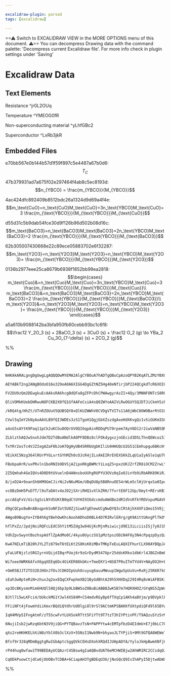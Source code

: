 ```yaml
---

excalidraw-plugin: parsed
tags: [excalidraw]

---
```

==⚠  Switch to EXCALIDRAW VIEW in the MORE OPTIONS menu of this document. ⚠== You can decompress Drawing data with the command palette: 'Decompress current Excalidraw file'. For more info check in plugin settings under 'Saving'


# Excalidraw Data

## Text Elements
Resistance ^jr0L2OUq

Temperature ^YMEOG0fR

Non-superconducting material ^yLhfGBc2

Superconductor ^LxRb3jkR

## Embedded Files
e70bb567e0b144b57d1f59f897c5e4487a67b0d6: $$T_C$$

47b379931ad7a675f02e297464f4ab8c5ec8193d: $$n_{YBCO} = \frac{m_{YBCO}}{M_{YBCO}}$$

4ac424dfc892409b8512bdc26a1324d9d69a4f4e: $$m_\text{CuO}=n_\text{CuO}M_\text{CuO}=3n_\text{YBCO}M_\text{CuO}=3 \frac{m_{\text{YBCO}}}{M_{\text{YBCO}}}M_{\text{CuO}}$$

d55d31c5b9dab54fce30d9f126b96d502b08d16c: $$m_\text{BaCO3}=n_\text{BaCO3}M_\text{BaCO3}=2n_\text{YBCO}M_\text{BaCO3}=2
 \frac{m_{\text{YBCO}}}{M_{\text{YBCO}}}M_{\text{BaCO3}}$$

62b305007430668e22c89ece05883702e6f32287: $$m_\text{Y2O3}=n_\text{Y2O3}M_\text{Y2O3}=n_\text{YBCO}M_\text{Y2O3}=
 \frac{m_{\text{YBCO}}}{M_{\text{YBCO}}}M_{\text{Y2O3}}$$

0136b2977eee25ca8679b6938f1852bb99ea2818: $$\begin{cases}
m_\text{Cuo}&=n_\text{Cuo}M_\text{Cuo}=3n_\text{YBCO}M_\text{Cuo}=3
 \frac{m_{\text{YBCO}}}{M_{\text{YBCO}}}M_{\text{Cuo}}\\
m_\text{BaCO3}&=n_\text{BaCO3}M_\text{BaCO3}=2n_\text{YBCO}M_\text{BaCO3}=2
 \frac{m_{\text{YBCO}}}{M_{\text{YBCO}}}M_{\text{BaCO3}}\\
m_\text{Y2O3}&=n_\text{Y2O3}M_\text{Y2O3}=n_\text{YBCO}M_\text{Y2O3}=
 \frac{m_{\text{YBCO}}}{M_{\text{YBCO}}}M_{\text{Y2O3}}
\end{cases}$$

a5a610b9088142ba3bfa950fb60cebb93bc1c6f8: $$\frac12 Y_2O_3 (s) + 2BaCO_3 (s) + 3CuO (s) + \frac12 O_2 (g) \to YBa_2 Cu_3O_{7-\delta} (s) + 2CO_2 (g)$$

%%
## Drawing
```compressed-json
N4KAkARALgngDgUwgLgAQQQDwMYEMA2AlgCYBOuA7hADTgQBuCpAzoQPYB2KqATLZMzYBXUtiRoIACyhQ4zZAHoFAc0JRJQgEYA6bGwC2CgF7N6hbEcK4OCtptbErHALRY8RMpWdx8Q1TdIEfARcZgRmBShcZQUebQB2bR4aOiCEfQQOKGZuAG1wMFAwYogSbggACWcAVnZcAHVCAC0AETgAFnplAGsAOQBpOAApZ3oU4shYRHLcUlI2Kn4SzG5n

AEYABkT2ng2ANgBOdoO16o329oAOA6XIGG4DgGZtNZ5Hg4OeNfirjbP224QCgkdTcR6XOI8PbVA7VeKvNaIq7xQGSBCEZTSbhrbQbcHxa6XeLw6rVR7VN6A6zKYLcDaA5hQebdBAAYTY+DYpHKAGI1gh+fzxiVNLhsN1lPMhBxiOzOdyJEzrMw4LNMlBhZAAGaEfD4ADKsFpEkEHk1EEZzIQjWIoLQAIKAiZbBZhpgxvQprKgKlmI44RyaHpjogb

FV2DU9zQm2DEwgkuEcAAksRA6hcgBdQFa8gZFPcDhCPWAwgyrAzZI+4Qy/3MNNFONTcS8R0AXwZCAQxGxJx4Bz20MegMYLHYXGjjxRIZHrE4vU4YmxA4Ol1Ob2qJeYLTSUC73C1BDCgM01eIAFFghksmnM4ChHBiLhd93o/FJzx2t8vp81oCiBxugLIt8D/NhxT3NAD3wI8QzgNhS2yPJHTAfIJmKWM0I2ZCs2Q1C0PBSFoVheEviRIlbmKHE8SJ

QliVOMkKUebDHRwuN8FCKB2X0fQ1GfAAFeCsiA4sQ0ZWYoAAIVLRwOGUYSQJDTJiCkmVSzktBCxEuMxNIKAAEE5gWNFcBfVBNIUuMlIM+YKGM0yIFmGzzSCE8KAg1AoLCAp2wKBtIDKCQACtSA2AAZHgAHkAFUAEdzSbcpd0wDVARWNB1kudptEuDYiUneIDg2PF2j2QEo1QdYP20Y4fiOD8tiKy4hxDYFbUkB4Dmy14NxDNEMSxNBKRDakPSy+I

/kRQ4tg/HhZt/UTnRZOUuV5QUBSQY8xQlKUZWWhV0CVDgVTVITs11A0jWbC0OW9BarRtO1UAdbTFoQN0PWus0qz8SRazTDDIDDMVI2xIrAQTe8UxvViShzXA81M8ySzLNL0FwR5zR24g/vkjt3OqPZHj2eICaa4cmFncdUBJ56ShnMd5w4Rdo2J94eEuap2inONCC3Hd3M8hBj1PC90nVaG7wfJ93O+d9PyaydqnmtjS0AjTgNA8DTMFwEko1CQA

CVwl5qImY2kNyAoAAVLB9fQI3WDEs3zS1TgoH1QgjGbXZszdgAxeHdXKvgQz1vSiGUKmIGCLUUunJgoHMAhw4xKOoDDc09CyXBSyYfN1a0kouQxUsCBt5Lygdk3rEXKkhHTquve4JkhCFkN/wQCp0UxO2cVObylj80p7IATQAWTPCKAHENi1A34vgK69fNVG1mJ7KKXaDZXgV94NhDuNys2Tq1kuPZNg5n5P235q41ax7EUhEm972HgerjPqe+4I

a4xG5sAYtK9Paq11pCk2uKCGu0OQrUVOQI6qpAinRDDqPU70rpem7AyV6D12r2iwVaNB5QMGY2EH6AMdJARAwjLAUGACIbJlTHkGG2pcwIHzmZDWIZpLlgkLgdoJDpTY3IQXCyJQwjuRKhSNY4JDjk1HJwJcys6YUwZguZs5IISfjJDcLhfNgjPn3IeNucYTyCNFleRCaBbwhnvI+Axr45an3BFsS4f5Va43bmBFk2sjG61tuUG2+hEDkCgCIc2c

ZLblzthAQJwSnxhJdm7D2TdBoANdlkAOPF8DBz8clFOkdygxzjnGEcid3D5LThnQEWcoi51IOwpGIZi7+DLv4iQsSmDxMCOaXA9c2CN2bC3YxJQO5d36r3F41QB6+S4fZIwFwWjtD9gADT9poDYQxlkIDYCPSQ9BSAAH0DgAEUF7TAkB3Fe3AdgvHPoTYiOU9irj+GVUG1RtDVGuGsJ4jxdjfKuICe+uDUAbFueSY4jxpG5RJl8DmqJu4DV4O8jY

TxYRr2osTc4VJZIegAZaF0bJoH7QgHyUB4SRRbUgbKIliU4HHUQcU2G51CEmhupgu6BKcHf3wQSllno2UCLIXWChTTwwg2jGDEM9CoZMOzKwhpnCeYoxmNUARNZhEcMLgITsplNhvEhY8T8cjKbcGhMa1RztoxKx+DCQq3MSi823PogWviQymJlOY8WsqbFS3sagWW8QZrnFJJsNxAEPFsS8S66CwzIBwQQjeXCyEwAA3QthCieEJjOFBWvcFTwo

VEikXC5Nzg364lRUrPYGLxrtGYhMZh0cOJcR4jILsAkEIRrEVEXSKkZLqU1aIyASle1qU7U6cS1kjIhERoqkoVlDK2WnfJaZxQh4BXQGeR4+ANgSSGGPfUZyrqEH0NEclkBUa7CSKcDmkLMprC5lsd+JQj6IlxJzSckioRPE+YCkEwL3hXsDUTdmH4Li00gJ/RFPBtgUn2NouimwCTYppP/HlS0aUSB5EVbDGxzSiggVjYBsDlQIPVC7Zll1yiSD

FBobpaHrR/uxPRvln1boRNIb9DVSjAZipoRKgBWMcYiLxqZS+pxzUKJZrfZR8iOCM2ZrwLY7RbWZWk5AWx0tdVvkDfLGFynNxOoQH6nWUqpQMIlm6kWl4vVWIbf+NWA7NbeMMTGs6wR2EYHGpoTQBN4gIA2Joe97QfPxGIGsLUMItTXHiNgaoCALhElwMTdZxA9jmmYO4ZsmawDcZyyxZGxAeFozS3K+GbCZ1asAfEtMEBECqVkpneYcBl3FB8qu

2Z5Qmhah4GeIQVs4D0D9tUVuelnD4ANnsboUUhgRUPYU3OVz0qIe0JinYb9iRbARK89KiRJqwg/JcCE3xCZPsgECsExxtDvC3m+TRh2CrwvGdiCkK2VyfM3kB9myHcX0aI+gPkBx4TYErG6ylhGMMHTpaRpBcYUEXXdOggV9GuV4I5a6SjrKvoWw40JkFlDeNH0lXGaVjDbOlYRmO0oyreHxDVUI4VaA/KTEXt/NsImHiKyC8SCTVNOYAPpnONR3

8/jxD2A+9oanSh6KM9GmCJirNi2vN6uMGm/UBqDU8p5B8RnuOE54rWLm5clHjUrqxSa0Ipooim9N5u0Ki5eG9wHRUiJPKt84Z4J2xcE0+IcEmSsbdoWyzl8aSQGpFQYjCYkaniiltBW/GE00IRv3JExNCzCULJuT1d3K7Mz41rz6dmPpIPlvid58lcRx71TLTxm5Njxt4rYvlcD4ov3ilRLbCD5A4Lj9k5scaElwA8TCD4azq12tgESuESHRFv1g

vcOBzDmH5PuD7T/l9uTaDAtv4oJO2jSXriRHQ1vXlkZRH/7fvrtE6F12Up/Omyt+RErsKB1iQLQKD12WTAZQzgABq7RlAWhtwrZApAp8BlliBeg5sLkFtUprk4g15c0Hl9hnlTsIBypPgVtzhz4a0ThT4dhf02phdQUrhZYc8+xvg8RHsv4rVQVX5ERg04R8pyRvtUM0dCV5ReR/MDU1g8MwdTw/toAocTpGVtQKMEciEkd2CUcnpmMMd+Usd2Mf

pccAEqFxV/UicSgScLNYd5UKtB0qdCtUYHI9I6dccmdoAWdBo2dRIdVsRfkYRDVxpuMGAVFJNUABwXCBc5MhdUkCRThnE0DHV+YfFXNLMzFrNTd0wG1VcZZtMPxvlp99gw0HNL9IBOQDdIJXU4wTdLF0xbcJhU1rca8Cj0IPl/l70SZ70nk3x943dPwPkzgxct5iYwMKQh9igg8x8p9IUlY2YiYCCS04QVslYlZNtMpZoOZq961a8Ld68VsJcxc/

d9gCQCpo8wBnABxqpnkSoNFZot5U8ZjSiwAfgEhewUCgNwQYQ3cCRtAjhX4XFiQmo15V8jjA9k1pEcQDjMpMoHj5Ztcs0PhQ9vwLhJoIV4gOiM8LdZY7iflZo8QZoiZ1jKospoRvlYM1wPxOZISg9dgSDVxaik8ThxpkTTg6DSJGDtM3xpjigMx182JN9uJeI21d9KcdJJJpJR0T850z9OTj9HMFpr8H8l1uSh0ZRJ1F0TIWswA2sX8eZ7J6gKBc

AWgoB9BugYo+IYB4h6gYBehOwKhcAoohADhoD0BLk4D7RIRvlERrg/gK9A1ttUAngPlfkOYq0PhJxXh7UztGNoxLskSE93wq1rhwMpAEU7YSDPhCSfhiZXgBwz5WCRUXorRBCeRuDPi+CCMBCIchCSMRDyNUF5DWN2VkzOVfTZD2CWNiFvohV/p8dgY+MNC6EzMZUydkE9DKduFjDcBWQzCNULCEprCJhZTtUZZ5Y4Qmp4QednsZ8ZNKZ5N1E/hH

hflPxZz/JpdjNsiRQFcLEdCShYitM5Zdg3w94UjKcMjnMsiwicjd9E13iLciisISj7y0J1h/STtCogzcojg3dIzoN68iQSoSJ4y9g61aS/xGTt8WSO1RSqse0+SL9Z0xTlIEK2Tu19Ib8RSBTT9iAJTH8B1n8117IYohh+hqgKhgQkwYBJBHhAop4KAoBlkhAJIjBcAkxTSHIF1FsKplsuZJwz5CpXgiYnhHTMCyRcok9hLXEWpyycQmo8ocoLhD

VdhZpvSwyntBozhspAdflZpAdMo0C/4kyu0UyczSU1pMztpszODiN4F8y3N4cPpqzpDyzQz8V0cJDMc2MShfROMGc8dRUGzCdmzExWzojydytOzqc0YWg+z/KByrCWxhz2c0AOZdj9K1zXDZNv4jV45ZMFzuBDtPxCZVMDMQjDdY0IB3VzxIi8jrEVdfU4ijz9g2ZpKVZw1YKLzZdKrci7zh9k1HycSS05L8RnElKdh95oM3c35QVotdK+wCRlMw

KwA7NILmTiB20hJYL2Tz879eT6tELKt2S8KsK0iMBxTMKpTeEuLAQXIFhurCLX90AYBQpJAtQp4JJgcOLl4LSKp7c/gz4IRPl9h4y1LypnBiRtLjgz5vgzgyRBi75ZKVxQ8JcjgiTPx71qDEUSpEygxfszLvkgcQcTF+DBFBDDp6UyMHKqypDSyWQZCATAECEiznKlDazjKeMgraFwYWzSdwr2yysFVKsuyZgzw4q0wzrxFdVYzcoCYqC8qTVowf

yFaLUFNjzlzSRGIyrnVQijdIBqrPUoj6r9zGrDydM347Upr25ddsKRko1dbKrl4JBGZnBmB7wmAs5iAhBsBE5ZIAAdDgE9XcUgKwfATGSgKJcoF2t24JT272325QVAIOpgUOxJLIZJb2NJf2QObJblUOW2CpQpBAWOc0UpJOfAQuxUKpEMGpHOf0epfQyhEOlpfASO52zgV2920QTgL2n2tSJO6WEOggHpPpAZCqsNTucM7ESZR6+U8oUKTAA2TQ

Wi7oeeXWRK6AfxX6gqXEEq6Dc4OiKER08kbKc+TmeEKY1+NS87P0uITmTYU4V+NAyDO2H+EoIyvG9g1M9MyFSyqlcm4QhlAsxyxHRQkyssogwaOQzyhQ7yyAXylQ+s6hYKnm0Kvm42lhQWxurhaKhyP2cWtkuwtAUXN4EqkmactAX5HnAqwaKvYGlFTK4InW8e8Ij1Wqvc9TU27EeInYKtdbUM+zc8+2lhxsNpdAfULuuOn2laH0COsRiACR2Onu

+OmR5BJJT2TO32DJHOnJfOvJCOKOIpUuhOcuyug6auuMWuupIWgw5pUuVu+RxRj25R6R7kOuBuY2FJVAIZCesZGg/1Ge1rQeJ6iAfQCKOAXoeIbzXg9e85dAY9U9biiaq7NGyFAcL4QmRm8Gx+F4N8KtEXaRJPRmm+/1K2j+Keyhxmj+gKumjgmBf7HDIqP+8HGyyHPMoB6mos6jbAWjM9JmiBh+aBpy2mnynHLjJB9QmMb6dVfyyWoh/1AfTK7w

sEah3w0pteRiN+zhuxJq2oxEQqCXFwphmXB21ByGdBhtA29h5XHXDq229I4Rq8vWiAFBSKiQLmZegqfNEyeIJLEmLUfeBABakqdoLUdoXATQS4WLBAbAVcJ4EssRTLJCNCXLNYekh1XB3AKeF2Ds7aqIUJGrOrPtRrDOJ/IJmZOeiQIwJMR4EeCKKAfoOKWJo9E9ZQPp1GTqA7QNXYCY9mGMx093M+D5JqFxevKtFPQgx6ScTKl+sEKpnFNg2p1M

xp3DcBKysmnMim6HUQl58Qj6bp3p9LbBWSoZ0BuBiABB8ZwK5B7m7HQRXHOZ/GYqNS5ZpWrwtwnwy1Dwk4TWtEyWHZs2+vQm64Mph1Dc7qs58zG5/Wncmzfm9q1IpC6OR5jyLcsQ9zeycF7AHYdoYgLUWFz4LeA4SFpWHgTQYgYHPYXAaRD8YgA4VLA4PhMFvpjLAgLLZCVF9F/yTFioHFrBtC6rcoIl0dapJraU2Uoi8oJUx4UgfQeoQKDGZl8o

BJtl7i5wLKFci4/bUkckMG1YJwl4XS84M+CS4mdvRGyBp6fTXqCp1AKh4aBVjm/p9DVpklFV5p6y+p3Muyjp5BPVq6A1hJZHE1yslmkZ+BsZ/ylwtQxsqZu1mZiWpNqW65REa4lW9w8+VZr1609JvEZc/1zTbhycINp4LYcabWk5kRrQ3mjhqq2No2uzG2s6rq05v9jN8oYgUkYgSFWLTQetiFzmfNhAevOtrUOMvjvYTj/edZS4MLPYbAdLJFs3

FFiiNFt4jFowmYdiiKmxrBQdiQYdhrUd0lgi8l9rSl9ACtmKPSBAKKfUXtpdiQFd9l65BYwcOETmW1b5TK8GgCq7EknKOacaP4UMkp08m9jSu9+VlDJ99yup4lLDRpj9jV19rV+ytjkBqjGjIDlyy9lwuLmmsBiD5Qq1uMGDlB+D+nRDo6+ZxEKc9DqmSaLDtWz5dJpggjtXbTEjjbB03RQzTc686jtB2jq5xXOqxju55jlNkzWHXUN59AV+Zev4

IqH4MVp5IFngAtmF/zT5ScwFvYLUXSokRTtt5FiYTt9T7tzT3hIYPtinPF/T9AQzuSYz5rMlmU4JiziAIYDYA2UgZZVkP2IQDi5ztdm5FFevLeK4AMlFAVikRIE4XvI4Y4LRSXEp5Tc9koWVtAAcXGmp8Bl9r9xLnDZLqBVLwBqmjLljQDujXLwZ0DmB4swVPytMaDgnW1pQhDwh9yD4fYJZj17+Nquc1W5sVcd7J4QmDr3Z+vN4dEuECjgb557Q

6NujiIsb2jwRzq6btN3V9jiQG+PYTQBavzTsN+PAPPYtw4cEMTpfbzD4EIdmU+E7j0bLC78CnB67tGfoO7+byW/FoQQlpSEdmusd97idkJ3AS4fARZA2QAkH1llzpbMXD5bDC4PsImYL0M8Gn4HET4YNB4wNM1GSy90kTHiDW9/Dh9mLz+pVsy99tV/+zVinmHJlQsxnmnlt41vL01yQori1yD1niZ2DzQ4rrn7a+Z3n+9kpAXyh5r5sKvdmM4E9

qXs2reHKHKELhXiN0zYblX0b3clXzX+55NzI1Nwb9N+bhyaoJLTYPjiS+9Mt9GTQA8WEWeTQKtMQO3x4TQbANYbAA7y4M73bYqcO2XbQwkVgcihQfeunQUgSyHZB8jOIfEzuZG8jgBWIDkOAHAENDSxuADYaAGiAyDzYv4SwBgIQAQAUAJIpNMnkTy1C0C6BwoCANgBEAMokwu4fQIaFMqvs0yeIDMiQKYFzB1QrA9IJQKzIpcv2aXX9iUH4EsC2

Bfsf9r328qMDmBggtgRwIGbAptcSggQVkCEHsDXohXRQdIJUHpADYA/YyloJkHpBwmXNfjHwOUE6DZB2dLJLoykH2CoAugv2Ooy8Y+wCgFg4wfoCiRmNo4xdRlH4IcHpBsBukE6ldVtphD3BbAs8BdWFIxDOKTkOwdoPiHpAJSVsDeljAYEZZ5geoZZNw0uBd5lyOUY+Mj3tQWhsAhQ/ACPEKr9gUmpIPsOfBaKTgSBRgNgAYFwHTgCArcaenRBa

rP44hug0wfaw1T99BEDAyUCQAzrC4SBsw4gIaAQBvdUAT6eMCHWIBjw2AhWRIRC2CCsdqOJAP7EPAkgch7IpAZQKKAAAUXwFELwG+DUBHhDw0FNUAACU5oI2MoCLCzBygVw24W8HpC8B68zwoEc8LeGfCRhRg9Oq9HCaJxOA1XURC81YRGwywIdfkkPEyAHD3IPjGukQDWF4i4wHAMrM3FICtxKE9cS5GgCGQjC7AgUGFtkH1Aki4AOwvYSSM0CH

CqODkPuowCtjdCw6jOUOBvTCDBA+6CiapAH3TgBDEqU3U/jNxGQcQ9IvIhAPyI5DjtwAbWXXuEFwGtgQArYIAA==
```
%%